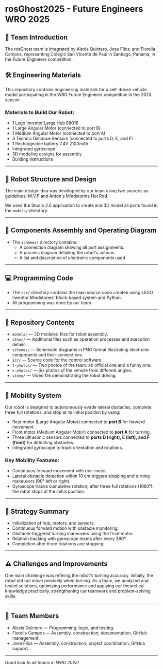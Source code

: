 # rosGhost2025 - Future Engineers WRO 2025

## 👥 Team Introduction
The rosGhost team is integrated by Alexis Quintero, Jose Filos, and Fiorella Campos, representing Colegio San Vicente de Paúl in Santiago, Panama, in the Future Engineers competition.

## 🛠️ Engineering Materials
This repository contains engineering materials for a self-driven vehicle model participating in the WRO Future Engineers competition in the 2025 season.

### Materials to Build Our Robot:
- 1 Lego Inventor Large Hub 88016  
- 1 Large Angular Motor (connected to port B)  
- 1 Medium Angular Motor (connected to port A)  
- 3 Technic Distance Sensors (connected to ports D, E, and F)  
- 1 Rechargeable battery 7.4V 2100mAh  
- Integrated gyroscope  
- 3D modeling designs for assembly  
- Building instructions  

---

## 🚗 Robot Structure and Design
The main design idea was developed by our team using two sources as guidelines: M.V.P and Anton's Mindstorms Hot Rod.  

We used the Studio 2.0 application to create and 3D model all parts found in the `models/` directory.

---

## 🔌 Components Assembly and Operating Diagram
- The `schemes/` directory contains:  
  - A connection diagram showing all port assignments.  
  - A process diagram detailing the robot's actions.  
  - A list and description of electronic components used.  

---

## 💻 Programming Code
- The `scr/` directory contains the main source code created using LEGO Inventor Mindstorms' block-based system and Python.  
- All programming was done by our team.

---

## 📂 Repository Contents
- `models/` — 3D modeled files for robot assembly.  
- `other/` — Additional files such as operation processes and execution details.  
- `schemes/` — Schematic diagrams in PNG format illustrating electronic components and their connections.  
- `scr/` — Source code for the control software.  
- `t-photos/` — Two photos of the team: an official one and a funny one.  
- `v-photos/` — Six photos of the vehicle from different angles.  
- `video/` — Video file demonstrating the robot driving.

---

## 🚦 Mobility System
Our robot is designed to autonomously evade lateral obstacles, complete three full rotations, and stop at its initial position by using:

- Rear motor (Large Angular Motor) connected to **port B** for forward movement.  
- Front motor (Medium Angular Motor) connected to **port A** for turning.  
- Three ultrasonic sensors connected to **ports D (right), E (left), and F (front)** for detecting obstacles.  
- Integrated gyroscope to track orientation and rotations.

### Key Mobility Features:
- Continuous forward movement with rear motor.  
- Lateral obstacle detection within 10 cm triggers stopping and turning maneuvers (90° left or right).  
- Gyroscope tracks cumulative rotation; after three full rotations (1080°), the robot stops at the initial position.

---

## 🎯 Strategy Summary
- Initialization of hub, motors, and sensors.  
- Continuous forward motion with obstacle monitoring.  
- Obstacle-triggered turning maneuvers using the front motor.  
- Rotation tracking with gyroscope resets after every 360°.  
- Completion after three rotations and stopping.

---

## ⚠️ Challenges and Improvements
One main challenge was refining the robot's turning accuracy. Initially, the robot did not move precisely when turning. As a team, we analyzed and tested solutions, optimizing performance and applying our theoretical knowledge practically, strengthening our teamwork and problem-solving skills.

---

## 🙌 Team Members
- Alexis Quintero — Programming, logic, and testing.  
- Fiorella Campos — Assembly, construction, documentation, GitHub management.  
- Jose Filos — Assembly, construction, project coordination, GitHub support.

---

*Good luck to all teams in WRO 2025!*
